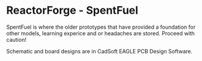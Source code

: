 ReactorForge - SpentFuel
============

SpentFuel is where the older prototypes that have provided a foundation for other models, learning experice and or headaches are stored. Proceed with caution!

Schematic and board designs are in CadSoft EAGLE PCB Design Software.
